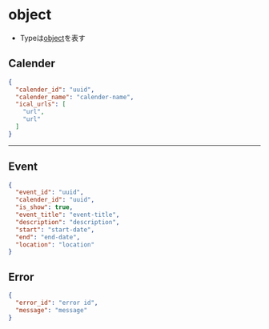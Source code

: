 # object

* Typeは[object](object.md)を表す

## Calender

```json
{
  "calender_id": "uuid",
  "calender_name": "calender-name",
  "ical_urls": [
    "url",
    "url"
  ]
}
```

***

## Event

```json
{
  "event_id": "uuid",
  "calender_id": "uuid",
  "is_show": true,
  "event_title": "event-title",
  "description": "description",
  "start": "start-date",
  "end": "end-date",
  "location": "location"
}
```

## Error

```json
{
  "error_id": "error id",
  "message": "message"
}
```